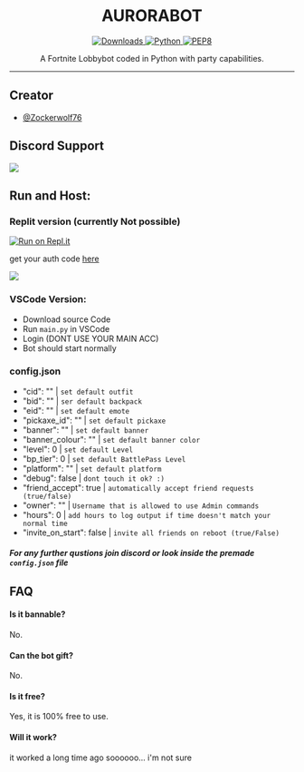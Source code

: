 
<h1 align="center">AURORABOT</h1>

<p align="center">
    <a href="[https://pepy.tech/project/aurorabot]" align="center">
        <img alt="Downloads" src="https://pepy.tech/badge/aurorabot">
    </a>
    <a href="https://www.python.org/downloads/release/python-361/" align="center">
        <img alt="Python" src="https://img.shields.io/badge/python-3.6%20%7C%203.7%20%7C%203.8-blue">
    </a>
    <a href="https://www.python.org/dev/peps/pep-0008/" align="center">
        <img alt="PEP8" src="https://img.shields.io/badge/PEP8-compliant-brightgreen.svg">
    </a>
</p>

<p align="center">A Fortnite Lobbybot coded in Python with party capabilities.</p>

---


## Creator

- [@Zockerwolf76](https://www.github.com/zockerwolf76)


## Discord Support
<a href="https://dsc.gg/zockerwolf"><img src="https://discordapp.com/api/guilds/886301340471545866/widget.png?style=banner2"></a>

## Run and Host:

### Replit version (currently Not possible)

[![Run on Repl.it](https://repl.it/badge/github/zockerwolf76/auroralobbybot)](https://repl.it/github/zockerwolf76/AuroraLobbybot)

get your auth code [here](https://www.epicgames.com/id/logout?redirectUrl=https%3A//www.epicgames.com/id/login%3FredirectUrl%3Dhttps%253A%252F%252Fwww.epicgames.com%252Fid%252Fapi%252Fredirect%253FclientId%253D3446cd72694c4a4485d81b77adbb2141%2526responseType%253Dcode)

![](https://user-images.githubusercontent.com/67612861/174479232-b1325b22-24f1-4036-981f-0ccb98fc1fc2.png)


### VSCode Version:

- Download source Code
- Run ```main.py``` in VSCode
- Login (DONT USE YOUR MAIN ACC)
- Bot should start normally

### config.json

- "cid": ""                  |  ```set default outfit```
- "bid": ""                  |  ```ser default backpack```
- "eid": ""                  |  ```set default emote```
- "pickaxe_id": ""           |  ```set default pickaxe```
- "banner": ""               |  ```set default banner```
-  "banner_colour": ""       |  ```set default banner color```
-  "level": 0                |  ```set default Level```
-  "bp_tier": 0              |  ```set default BattlePass Level ```
-  "platform": ""            |  ```set default platform```
-  "debug": false            |  ```dont touch it ok? :)```
-  "friend_accept": true     |  ```automatically accept friend requests (true/false)```
-  "owner": ""               |  ```Username that is allowed to use Admin commands```
-  "hours": 0                |  ```add hours to log output if time doesn't match your normal time```
-  "invite_on_start": false  |  ```invite all friends on reboot (true/False)```

##### For any further qustions join discord or look inside the premade ```config.json``` file


## FAQ

#### Is it bannable?

No.

#### Can the bot gift?

No.

#### Is it free?

Yes, it is 100% free to use.

#### Will it work?

it worked a long time ago soooooo... i'm not sure

